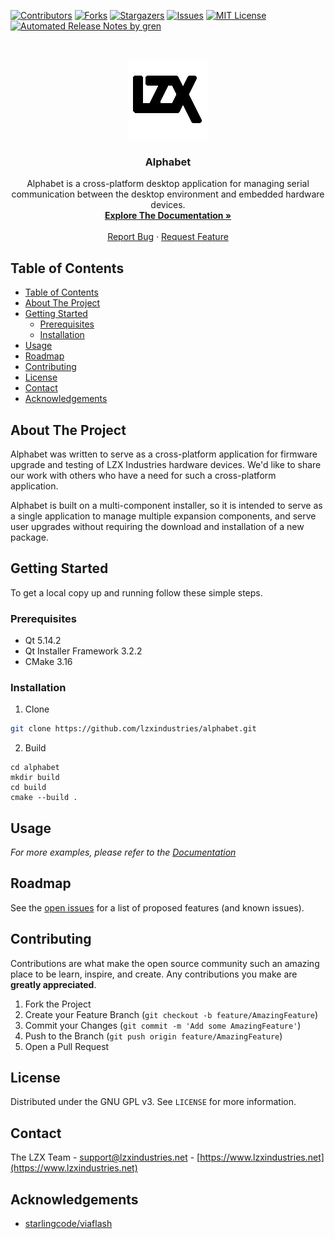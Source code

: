 <!-- PROJECT SHIELDS -->

[![Contributors][contributors-shield]][contributors-url]
[![Forks][forks-shield]][forks-url]
[![Stargazers][stars-shield]][stars-url]
[![Issues][issues-shield]][issues-url]
[![MIT License][license-shield]][license-url]
[![Automated Release Notes by gren](https://img.shields.io/badge/%F0%9F%A4%96-release%20notes-00B2EE.svg)](https://github-tools.github.io/github-release-notes/)

<!-- PROJECT LOGO -->
<br />
<p align="center">
  <a href="https://github.com/lzxindustries/alphabet">
    <img src="resources/icon128.png" alt="LZX Industries Logo" width="128" height="128">
  </a>

  <h3 align="center">Alphabet</h3>

  <p align="center">
    Alphabet is a cross-platform desktop application for managing serial communication between the desktop environment and embedded hardware devices.
    <br />
    <a href="https://lzxindustries.github.io/alphabet"><strong>Explore The Documentation »</strong></a>
    <br />
    <br />
    <a href="https://github.com/lzxindustries/alphabet/issues">Report Bug</a>
    ·
    <a href="https://github.com/lzxindustries/alphabet/issues">Request Feature</a>
  </p>
</p>

<!-- TABLE OF CONTENTS -->
## Table of Contents

- [Table of Contents](#table-of-contents)
- [About The Project](#about-the-project)
- [Getting Started](#getting-started)
  - [Prerequisites](#prerequisites)
  - [Installation](#installation)
- [Usage](#usage)
- [Roadmap](#roadmap)
- [Contributing](#contributing)
- [License](#license)
- [Contact](#contact)
- [Acknowledgements](#acknowledgements)

<!-- ABOUT THE PROJECT -->
## About The Project

Alphabet was written to serve as a cross-platform application for firmware upgrade and testing of LZX Industries hardware devices. We'd like to share our work with others who have a need for such a cross-platform application.

Alphabet is built on a multi-component installer, so it is intended to serve as a single application to manage multiple expansion components, and serve user upgrades without requiring the download and installation of a new package.

<!-- [![Product Name Screen Shot][product-screenshot]](https://example.com) -->

<!-- GETTING STARTED -->
## Getting Started

To get a local copy up and running follow these simple steps.

### Prerequisites

* Qt 5.14.2
* Qt Installer Framework 3.2.2
* CMake 3.16

### Installation

1. Clone
```sh
git clone https://github.com/lzxindustries/alphabet.git
```

2. Build
```
cd alphabet
mkdir build
cd build
cmake --build .
```

<!-- USAGE EXAMPLES -->
## Usage

_For more examples, please refer to the [Documentation](https://lzxindustries.github.io/alphabet)_

<!-- ROADMAP -->
## Roadmap

See the [open issues](https://github.com/lzxindustries/alphabet/issues) for a list of proposed features (and known issues).

<!-- CONTRIBUTING -->
## Contributing

Contributions are what make the open source community such an amazing place to be learn, inspire, and create. Any contributions you make are **greatly appreciated**.

1. Fork the Project
2. Create your Feature Branch (`git checkout -b feature/AmazingFeature`)
3. Commit your Changes (`git commit -m 'Add some AmazingFeature'`)
4. Push to the Branch (`git push origin feature/AmazingFeature`)
5. Open a Pull Request

<!-- LICENSE -->
## License

Distributed under the GNU GPL v3. See `LICENSE` for more information.

<!-- CONTACT -->
## Contact

The LZX Team - support@lzxindustries.net - [https://www.lzxindustries.net](https://www.lzxindustries.net)

<!-- ACKNOWLEDGEMENTS -->
## Acknowledgements

* [starlingcode/viaflash](https://github.com/starlingcode/viaflash)

<!-- MARKDOWN LINKS & IMAGES -->
<!-- https://www.markdownguide.org/basic-syntax/#reference-style-links -->
[contributors-shield]: https://img.shields.io/github/contributors/lzxindustries/alphabet.svg?style=flat-square
[contributors-url]: https://github.com/lzxindustries/alphabet/graphs/contributors
[forks-shield]: https://img.shields.io/github/forks/lzxindustries/alphabet.svg?style=flat-square
[forks-url]: https://github.com/lzxindustries/alphabet/network/members
[stars-shield]: https://img.shields.io/github/stars/lzxindustries/alphabet.svg?style=flat-square
[stars-url]: https://github.com/lzxindustries/alphabet/stargazers
[issues-shield]: https://img.shields.io/github/issues/lzxindustries/alphabet.svg?style=flat-square
[issues-url]: https://github.com/lzxindustries/alphabet/issues
[license-shield]: https://img.shields.io/github/license/lzxindustries/alphabet.svg?style=flat-square
[license-url]: https://github.com/lzxindustries/alphabet/blob/master/LICENSE
[product-screenshot]: images/screenshot.png
